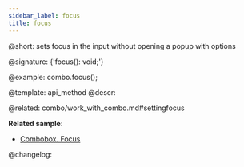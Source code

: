 ```yaml
---
sidebar_label: focus
title: focus
---          
```


@short: sets focus in the input without opening a popup with options

@signature: {'focus(): void;'}

@example:
combo.focus();


@template: api_method
@descr:

@related: combo/work_with_combo.md#settingfocus


**Related sample**:
- [Combobox. Focus](https://snippet.dhtmlx.com/hp6b5sxe)

@changelog:


